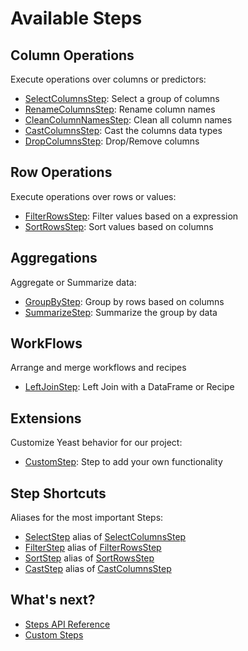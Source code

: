 # Available Steps

## Column Operations

Execute operations over columns or predictors:

- [SelectColumnsStep](reference.html#selectcolumnsstep): Select a group of columns
- [RenameColumnsStep](reference.html#renamecolumnsstep): Rename column names
- [CleanColumnNamesStep](reference.html#cleancolumnnamesstep): Clean all column names
- [CastColumnsStep](reference.html#castcolumnsstep): Cast the columns data types
- [DropColumnsStep](reference.html#dropcolumnsstep): Drop/Remove columns

## Row Operations

Execute operations over rows or values:

- [FilterRowsStep](reference.html#filterrowsstep): Filter values based on a expression
- [SortRowsStep](reference.html#sortrowsstep): Sort values based on columns

## Aggregations

Aggregate or Summarize data:

- [GroupByStep](reference.md#groupbystep): Group by rows based on columns
- [SummarizeStep](reference.md#summarizestep): Summarize the group by data

## WorkFlows

Arrange and merge workflows and recipes

- [LeftJoinStep](reference.md#leftjoinstep): Left Join with a DataFrame or Recipe

## Extensions

Customize Yeast behavior for our project:

- [CustomStep](reference.md#customstep): Step to add your own functionality

## Step Shortcuts

Aliases for the most important Steps:

- [SelectStep](reference.html#selectcolumnsstep) alias of [SelectColumnsStep](reference.html#selectcolumnsstep)
- [FilterStep](reference.html#filterrowsstep) alias of [FilterRowsStep](reference.html#filterrowsstep)
- [SortStep](reference.html#sortrowsstep) alias of [SortRowsStep](reference.html#sortrowsstep)
- [CastStep](reference.html#castcolumnsstep) alias of [CastColumnsStep](reference.html#castcolumnsstep)

## What's next?

- [Steps API Reference](reference.md)
- [Custom Steps](extensions.md)
